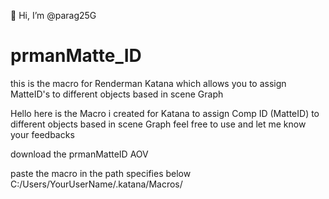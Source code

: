 👋 Hi, I’m @parag25G
# prmanMatte_ID
this is the macro for Renderman Katana which allows you to assign MatteID's to different objects based in scene Graph


Hello here is the Macro i created for Katana to assign Comp ID (MatteID) to different objects based in scene Graph
 feel free to use and let me know your feedbacks

download the prmanMatteID AOV

paste the macro in the path specifies below C:/Users/YourUserName/.katana/Macros/

